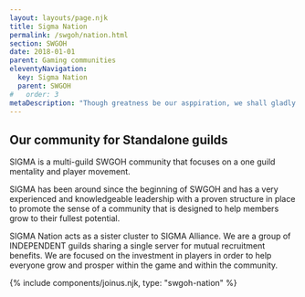 ```yaml
---
layout: layouts/page.njk
title: Sigma Nation
permalink: /swgoh/nation.html
section: SWGOH
date: 2018-01-01
parent: Gaming communities
eleventyNavigation:
  key: Sigma Nation
  parent: SWGOH
#   order: 3
metaDescription: "Though greatness be our asppiration, we shall gladly settle on conquest until our destiny is revealed."
---
```


## Our community for Standalone guilds

SIGMA is a multi-guild SWGOH community that focuses on a one guild mentality and player movement.

SIGMA has been around since the beginning of SWGOH and has a very experienced and knowledgeable leadership with a proven structure in place to promote the sense of a community that is designed to help members grow to their fullest potential.

SIGMA Nation acts as a sister cluster to SIGMA Alliance. We are a group of INDEPENDENT guilds sharing a single server for mutual recruitment benefits. We are focused on the investment in players in order to help everyone grow and prosper within the game and within the community.


<!-- ### Sigma NEXT Guilds

All Sigma NEXT guilds have two simple requirements: active Discord & swgoh.gg profile.

<ul>
{% for guilds in site.guilds-nation  %}
      <li style="list-style: none; position: relative; margin-top: 0; padding-top: 0; margin-bottom: 3rem;">
        <a href=" {{ guilds-nation.url }} " style="background: url({{ guilds-nation.guild-photo}}) no-repeat bottom center; 
  background-size: cover;
  display: block;
  width: 100%;
  height: 26rem;">
			<p style="position: absolute; bottom: 0;  margin-bottom: 0; padding: 1rem; background-color: rgba(0,0,0,.5); width: 100%; color: white;">{{ guilds-nation.short-description }}</p>
		</a>
      </li>
{% endfor %}
</ul>
 -->

{% include components/joinus.njk, type: "swgoh-nation" %}